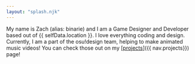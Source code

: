 ```yaml
---
layout: "splash.njk"
---
```


My name is Zach (alias: binarie) and I am a Game Designer and Developer based out of {{ selfData.location }}.
I love everything coding and design. Currently, I am a part of the osu!design team, helping to make animated
music videos! You can check those out on my [<u>projects</u>]({{ nav.projects}}) page! 